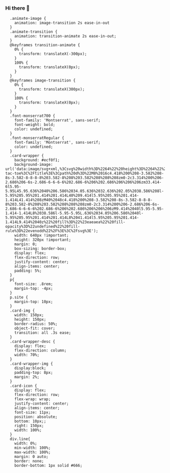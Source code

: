 ### Hi there 👋

<!--
**Server048/Server048** is a ✨ _special_ ✨ repository because its `README.md` (this file) appears on your GitHub profile.

Here are some ideas to get you started:

- 🔭 I’m currently working on ...
- 🌱 I’m currently learning ...
- 👯 I’m looking to collaborate on ...
- 🤔 I’m looking for help with ...
- 💬 Ask me about ...
- 📫 How to reach me: ...
- 😄 Pronouns: ...
- ⚡ Fun fact: ...
-->
        
        
      .animate-image {
        animation: image-transition 2s ease-in-out
      }
      .animate-transition {
        animation: transition-animate 2s ease-in-out;
      }
      @keyframes transition-animate {
        0% {
          transform: translateX(-300px);
        }
        100% {
          transform: translateX(0px);
        }
      }
      @keyframes image-transition {
        0% {
          transform: translateX(300px);
        }
        100% {
          transform: translateX(0px);
        }
      }
      .font-monserrat700 {
        font-family: 'Montserrat', sans-serif;
        font-weight: bold;
        color: undefined;
      }
      .font-monserratRegular {
        font-family: 'Montserrat', sans-serif;
        color: undefined;
      }
      .card-wrapper {
        background: #ecf0f1;
        background-image: url('data:image/svg+xml,%3Csvg%20width%3D%2264%22%20height%3D%2264%22%20viewBox%3D%220%200%2064%2064%22%20xmlns%3D%22http%3A%2F%2Fwww.w3.org%2F2000%2Fsvg%22%3E%3Ctitle%3Etic-tac-toe%3C%2Ftitle%3E%3Cpath%20d%3D%22M8%2016c4.418%200%208-3.582%208-8s-3.582-8-8-8-8%203.582-8%208%203.582%208%208%208zm0-2c3.314%200%206-2.686%206-6s-2.686-6-6-6-6%202.686-6%206%202.686%206%206%206zm33.414-6l5.95-5.95L45.95.636%2040%206.586%2034.05.636%2032.636%202.05%2038.586%208l-5.95%205.95%201.414%201.414L40%209.414l5.95%205.95%201.414-1.414L41.414%208zM40%2048c4.418%200%208-3.582%208-8s-3.582-8-8-8-8%203.582-8%208%203.582%208%208%208zm0-2c3.314%200%206-2.686%206-6s-2.686-6-6-6-6%202.686-6%206%202.686%206%206%206zM9.414%2040l5.95-5.95-1.414-1.414L8%2038.586l-5.95-5.95L.636%2034.05%206.586%2040l-5.95%205.95%201.414%201.414L8%2041.414l5.95%205.95%201.414-1.414L9.414%2040z%22%20fill%3D%22%23eaeaea%22%20fill-opacity%3D%22undefined%22%20fill-rule%3D%22evenodd%22%2F%3E%3C%2Fsvg%3E');
        width: 640px !important;
        height: 320px !important;
        margin: 0;
        box-sizing: border-box;
        display: flex;
        flex-direction: row;
        justify-content: center;
        align-items: center;
        padding: 5%;
      }
      p{
        font-size: .8rem;
        margin-top: -4px;
      }
      p.site {
        margin-top: 10px;
      }
      .card-img {
        width: 150px;
        height: 150px;
        border-radius: 50%;
        object-fit: cover;
        transition: all .3s ease;
      }
      .card-wrapper-desc {
        display: flex; 
        flex-direction: column;
        width: 70%;
      }
      .card-wrapper-img {
        display:block;
        padding-top: 8px;
        margin: 2%;
      }
      .card-icon {
        display: flex;
        flex-direction: row;
        flex-wrap: wrap;
        justify-content: center;
        align-items: center;
        font-size: 11px;
        position: absolute;
        bottom: 10px;;
        right: 150px;
        width: 100%;
      }
      div.line{
        width: 0%;
        min-width: 100%;
        max-width: 100%;
        margin: 0 auto;
        border: none;
        border-bottom: 1px solid #666;
      

